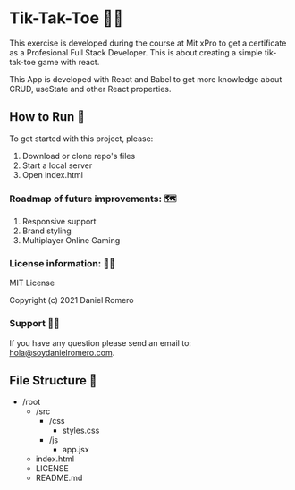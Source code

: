 # Tik-Tak-Toe 👨‍💻

This exercise is developed during the course at Mit xPro to get a certificate as a Profesional Full Stack Developer. This is about creating a simple tik-tak-toe game with react.

This App is developed with React and Babel to get more knowledge about CRUD, useState and other React properties.

## How to Run 🔧

To get started with this project, please:

1. Download or clone repo's files
2. Start a local server
3. Open index.html

### Roadmap of future improvements: 🗺

1. Responsive support
2. Brand styling
3. Multiplayer Online Gaming

### License information: 👨‍⚖️

MIT License

Copyright (c) 2021 Daniel Romero

### Support 🦸‍♂️️

If you have any question please send an email to: [hola@soydanielromero.com](mailto:hola@soydanielromero.com).

## File Structure 📁

- /root
  - /src
    - /css
      - styles.css
    - /js
      - app.jsx
  - index.html
  - LICENSE
  - README.md
